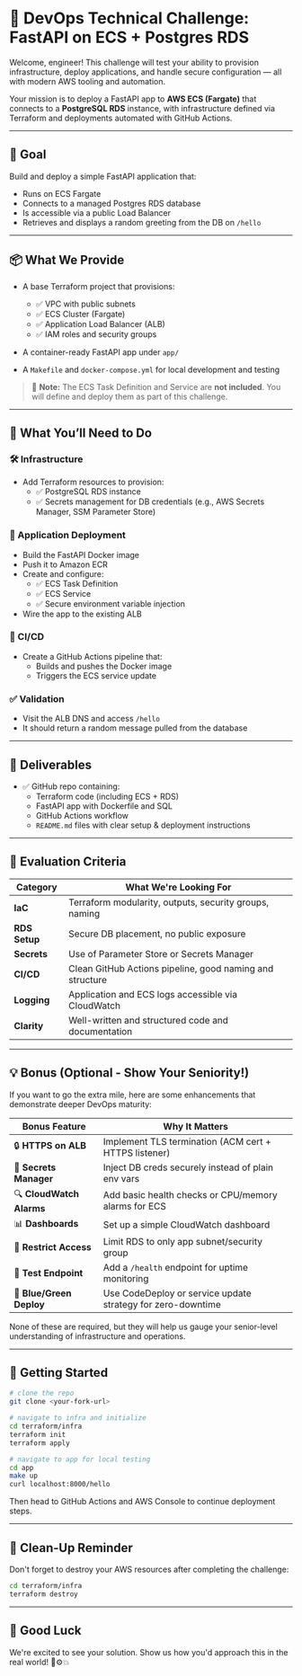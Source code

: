 # 🚀 DevOps Technical Challenge: FastAPI on ECS + Postgres RDS

Welcome, engineer! This challenge will test your ability to provision infrastructure, deploy applications, and handle secure configuration — all with modern AWS tooling and automation.

Your mission is to deploy a FastAPI app to **AWS ECS (Fargate)** that connects to a **PostgreSQL RDS** instance, with infrastructure defined via Terraform and deployments automated with GitHub Actions.

---

## 🎯 Goal

Build and deploy a simple FastAPI application that:
- Runs on ECS Fargate
- Connects to a managed Postgres RDS database
- Is accessible via a public Load Balancer
- Retrieves and displays a random greeting from the DB on `/hello`

---

## 📦 What We Provide

- A base Terraform project that provisions:
  - ✅ VPC with public subnets
  - ✅ ECS Cluster (Fargate)
  - ✅ Application Load Balancer (ALB)
  - ✅ IAM roles and security groups

- A container-ready FastAPI app under `app/`
- A `Makefile` and `docker-compose.yml` for local development and testing

> 🔧 **Note:** The ECS Task Definition and Service are **not included**. You will define and deploy them as part of this challenge.

---

## 🧠 What You’ll Need to Do

### 🛠 Infrastructure
- Add Terraform resources to provision:
  - ✅ PostgreSQL RDS instance
  - ✅ Secrets management for DB credentials (e.g., AWS Secrets Manager, SSM Parameter Store)

### 🚀 Application Deployment
- Build the FastAPI Docker image
- Push it to Amazon ECR
- Create and configure:
  - ✅ ECS Task Definition
  - ✅ ECS Service
  - ✅ Secure environment variable injection
- Wire the app to the existing ALB

### 🔁 CI/CD
- Create a GitHub Actions pipeline that:
  - Builds and pushes the Docker image
  - Triggers the ECS service update

### ✅ Validation
- Visit the ALB DNS and access `/hello`
- It should return a random message pulled from the database

---

## 📂 Deliverables

- ✅ GitHub repo containing:
  - Terraform code (including ECS + RDS)
  - FastAPI app with Dockerfile and SQL
  - GitHub Actions workflow
  - `README.md` files with clear setup & deployment instructions

---

## 🧪 Evaluation Criteria

| Category        | What We're Looking For                                         |
|----------------|------------------------------------------------------------------|
| **IaC**         | Terraform modularity, outputs, security groups, naming          |
| **RDS Setup**   | Secure DB placement, no public exposure                         |
| **Secrets**     | Use of Parameter Store or Secrets Manager                       |
| **CI/CD**       | Clean GitHub Actions pipeline, good naming and structure        |
| **Logging**     | Application and ECS logs accessible via CloudWatch              |
| **Clarity**     | Well-written and structured code and documentation              |

---

## 💡 Bonus (Optional - Show Your Seniority!)

If you want to go the extra mile, here are some enhancements that demonstrate deeper DevOps maturity:

| Bonus Feature            | Why It Matters                                           |
|--------------------------|-----------------------------------------------------------|
| 🔒 **HTTPS on ALB**      | Implement TLS termination (ACM cert + HTTPS listener)     |
| 🔐 **Secrets Manager**   | Inject DB creds securely instead of plain env vars         |
| 🔍 **CloudWatch Alarms** | Add basic health checks or CPU/memory alarms for ECS      |
| 📊 **Dashboards**        | Set up a simple CloudWatch dashboard                      |
| 🚫 **Restrict Access**   | Limit RDS to only app subnet/security group               |
| 🧪 **Test Endpoint**     | Add a `/health` endpoint for uptime monitoring             |
| 🔄 **Blue/Green Deploy** | Use CodeDeploy or service update strategy for zero-downtime |

None of these are required, but they will help us gauge your senior-level understanding of infrastructure and operations.

---

## 🧰 Getting Started

```bash
# clone the repo
git clone <your-fork-url>

# navigate to infra and initialize
cd terraform/infra
terraform init
terraform apply

# navigate to app for local testing
cd app
make up
curl localhost:8000/hello
```

Then head to GitHub Actions and AWS Console to continue deployment steps.

---

## 🧼 Clean-Up Reminder
Don't forget to destroy your AWS resources after completing the challenge:
```bash
cd terraform/infra
terraform destroy
```

---

## 🙌 Good Luck
We're excited to see your solution. Show us how you'd approach this in the real world! 🧠⚙️💥